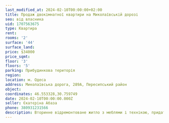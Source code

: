 ```yaml
---
last_modified_at: 2024-02-10T00:00:00+02:00
title: Продаж двокімнатної квартири на Миколаївській дорозі
seo: від власника
uid: 1707563675
type: Квартира
rent:
rooms: '2'
surface: '44'
surface_land:
price: $34000
price_sqmt:
floor: '3'
floors: '5'
parking: Прибудинкова територія
region:
location: м. Одеса
address: Миколаївська дорога, 289А, Пересипський район
object:
coordinates: 46.553328,30.759749
date: 2024-02-10T00:00:00.000Z
seller: Єкатєріна Абаза
phone: 380931231566
description: Вторинне відремонтоване житло з меблями і технікою, придатне і готове для проживання
---
```

